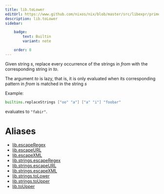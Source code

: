 ```yaml
---
title: lib.toLower
editUrl: https://www.github.com/nixos/nix/blob/master/src/libexpr/primops.cc
description: lib.toLower
sidebar:

    badge:
        text: Builtin
        variant: note

    order: 8
---
```


Given string *s*, replace every occurrence of the strings in *from*
with the corresponding string in *to*.

The argument *to* is lazy, that is, it is only evaluated when its corresponding pattern in *from* is matched in the string *s*

Example:

```nix
builtins.replaceStrings ["oo" "a"] ["a" "i"] "foobar"
```

evaluates to `"fabir"`.


# Aliases

- [lib.escapeRegex](/reference/libescapeRegex)
- [lib.escapeURL](/reference/libescapeURL)
- [lib.escapeXML](/reference/libescapeXML)
- [lib.strings.escapeRegex](/reference/libstrings.escapeRegex)
- [lib.strings.escapeURL](/reference/libstrings.escapeURL)
- [lib.strings.escapeXML](/reference/libstrings.escapeXML)
- [lib.strings.toLower](/reference/libstrings.toLower)
- [lib.strings.toUpper](/reference/libstrings.toUpper)
- [lib.toUpper](/reference/libtoUpper)


